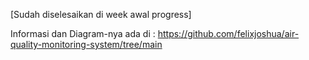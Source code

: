 [Sudah diselesaikan di week awal progress]

Informasi dan Diagram-nya ada di : https://github.com/felixjoshua/air-quality-monitoring-system/tree/main

